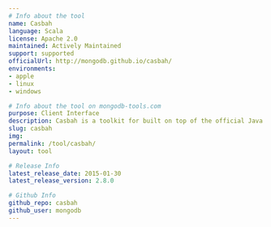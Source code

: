 ```yaml
---
# Info about the tool
name: Casbah
language: Scala
license: Apache 2.0
maintained: Actively Maintained
support: supported
officialUrl: http://mongodb.github.io/casbah/
environments:
- apple
- linux
- windows

# Info about the tool on mongodb-tools.com
purpose: Client Interface
description: Casbah is a toolkit for built on top of the official Java driver with better integration for Scala applications.
slug: casbah
img: 
permalink: /tool/casbah/
layout: tool

# Release Info
latest_release_date: 2015-01-30
latest_release_version: 2.8.0

# Github Info
github_repo: casbah
github_user: mongodb
---
```


